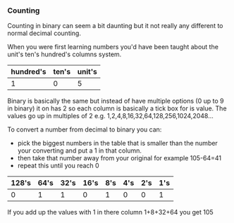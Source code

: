 ### Counting

Counting in binary can seem a bit daunting but it not really any different to normal decimal counting.

When you were first learning numbers you'd have been taught about the unit's ten's hundred's columns system.

| hundred's | ten's | unit's |
| --------- | ----- | ------ |
| 1         | 0     | 5      |

Binary is basically the same but instead of have multiple options (0 up to 9 in binary) it on has 2 so each column is basically a tick box for is value.
The values go up in multiples of 2 e.g. 1,2,4,8,16,32,64,128,256,1024,2048...

To convert a number from decimal to binary you can:

- pick the biggest numbers in the table that is smaller than the number your converting and put a 1 in that column.
- then take that number away from your original for example 105-64=41
- repeat this until you reach 0

| 128's | 64's | 32's | 16's | 8's | 4's | 2's | 1's |
| ----- | ---- | ---- | ---- | --- | --- | --- | --- |
| 0     | 1    | 1    | 0    | 1   | 0   | 0   | 1   |

If you add up the values with 1 in there column 1+8+32+64 you get 105
